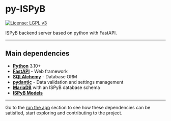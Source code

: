 # py-ISPyB

[![License: LGPL v3](https://img.shields.io/badge/License-LGPL%20v3-blue.svg)](https://www.gnu.org/licenses/lgpl-3.0)

ISPyB backend server based on python with FastAPI.

---

## Main dependencies

- [**Python**](https://www.python.org/) 3.10+
- [**FastAPI**](https://fastapi.tiangolo.com/) - Web framework
- [**SQLAlchemy**](http://www.sqlalchemy.org/) - Database ORM
- [**pydantic**](https://pydantic-docs.helpmanual.io/) - Data validation and settings management
- [**MariaDB**](https://mariadb.org/) with an ISPyB database schema
- [**ISPyB Models**](https://github.com/ispyb/ispyb-models)

---

Go to the [run the app](run.md) section to see how these dependencies can be satisfied, start exploring and contributing to the project.
